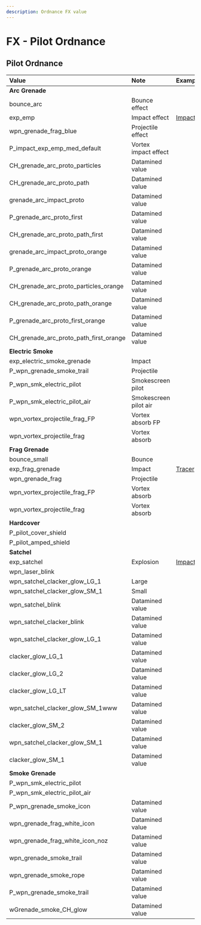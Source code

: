 ```yaml
---
description: Ordnance FX value
---
```


# FX - Pilot Ordnance

## Pilot Ordnance

| Value | Note | Example |
| :--- | :--- | :--- |
| **Arc Grenade** |  |  |
| bounce\_arc | Bounce effect |  |
| exp\_emp | Impact effect | [Impact](https://gfycat.com/greedyfittingemu) |
| wpn\_grenade\_frag\_blue | Projectile effect |  |
| P\_impact\_exp\_emp\_med\_default | Vortex impact effect |  |
| CH\_grenade\_arc\_proto\_particles | Datamined value |  |
| CH\_grenade\_arc\_proto\_path | Datamined value |  |
| grenade\_arc\_impact\_proto | Datamined value |  |
| P\_grenade\_arc\_proto\_first | Datamined value |  |
| CH\_grenade\_arc\_proto\_path\_first | Datamined value |  |
| grenade\_arc\_impact\_proto\_orange | Datamined value |  |
| P\_grenade\_arc\_proto\_orange | Datamined value |  |
| CH\_grenade\_arc\_proto\_particles\_orange | Datamined value |  |
| CH\_grenade\_arc\_proto\_path\_orange | Datamined value |  |
| P\_grenade\_arc\_proto\_first\_orange | Datamined value |  |
| CH\_grenade\_arc\_proto\_path\_first\_orange | Datamined value |  |
| **Electric Smoke** |  |  |
| exp\_electric\_smoke\_grenade | Impact |  |
| P\_wpn\_grenade\_smoke\_trail | Projectile |  |
| P\_wpn\_smk\_electric\_pilot | Smokescreen pilot |  |
| P\_wpn\_smk\_electric\_pilot\_air | Smokescreen pilot air |  |
| wpn\_vortex\_projectile\_frag\_FP | Vortex absorb FP |  |
| wpn\_vortex\_projectile\_frag | Vortex absorb |  |
| **Frag Grenade** |  |  |
| bounce\_small | Bounce |  |
| exp\_frag\_grenade | Impact | [Tracer](https://gfycat.com/fr/shockedmeanalabamamapturtle-titanfall2) |
| wpn\_grenade\_frag | Projectile |  |
| wpn\_vortex\_projectile\_frag\_FP | Vortex absorb |  |
| wpn\_vortex\_projectile\_frag | Vortex absorb |  |
| **Hardcover** |  |  |
| P\_pilot\_cover\_shield |  |  |
| P\_pilot\_amped\_shield |  |  |
| **Satchel** |  |  |
| exp\_satchel | Explosion | [Impact](https://gfycat.com/understatedheavenlybluebreastedkookaburra) |
| wpn\_laser\_blink |  |  |
| wpn\_satchel\_clacker\_glow\_LG\_1 | Large |  |
| wpn\_satchel\_clacker\_glow\_SM\_1 | Small |  |
| wpn\_satchel\_blink | Datamined value |  |
| wpn\_satchel\_clacker\_blink | Datamined value |  |
| wpn\_satchel\_clacker\_glow\_LG\_1 | Datamined value |  |
| clacker\_glow\_LG\_1 | Datamined value |  |
| clacker\_glow\_LG\_2 | Datamined value |  |
| clacker\_glow\_LG\_LT | Datamined value |  |
| wpn\_satchel\_clacker\_glow\_SM\_1www | Datamined value |  |
| clacker\_glow\_SM\_2 | Datamined value |  |
| wpn\_satchel\_clacker\_glow\_SM\_1 | Datamined value |  |
| clacker\_glow\_SM\_1 | Datamined value |  |
| **Smoke Grenade** |  |  |
| P\_wpn\_smk\_electric\_pilot |  |  |
| P\_wpn\_smk\_electric\_pilot\_air |  |  |
| P\_wpn\_grenade\_smoke\_icon | Datamined value |  |
| wpn\_grenade\_frag\_white\_icon | Datamined value |  |
| wpn\_grenade\_frag\_white\_icon\_noz | Datamined value |  |
| wpn\_grenade\_smoke\_trail | Datamined value |  |
| wpn\_grenade\_smoke\_rope | Datamined value |  |
| P\_wpn\_grenade\_smoke\_trail | Datamined value |  |
| wGrenade\_smoke\_CH\_glow | Datamined value |  |

## 

